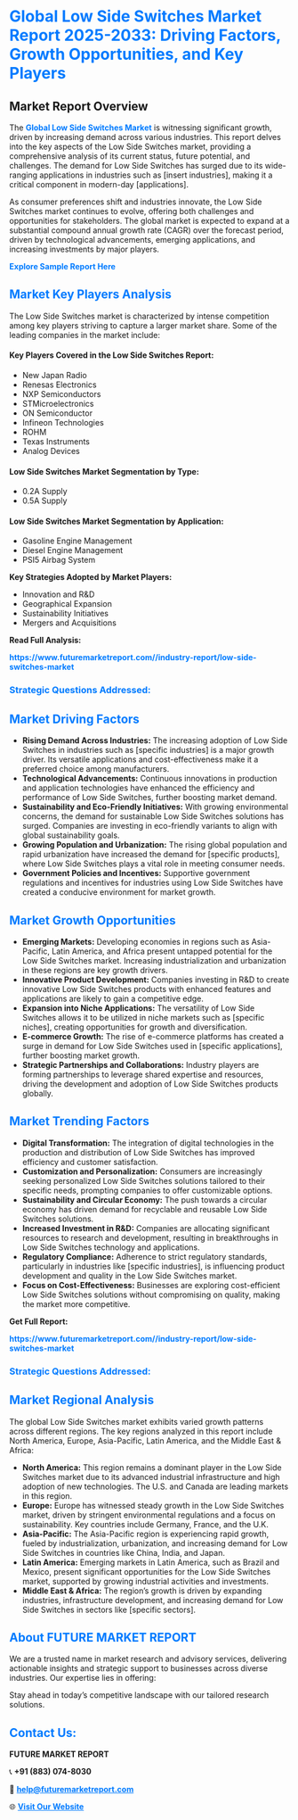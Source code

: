 <h1 style="color: #007BFF;">Global Low Side Switches Market Report 2025-2033: Driving Factors, Growth Opportunities, and Key Players</h1>

<section id="overview">
<h2>Market Report Overview</h2>
<p>The <a href="https://www.futuremarketreport.com//industry-report/low-side-switches-market" style="color: #007BFF; text-decoration: none;"><strong>Global Low Side Switches Market</strong></a> is witnessing significant growth, driven by increasing demand across various industries. This report delves into the key aspects of the Low Side Switches market, providing a comprehensive analysis of its current status, future potential, and challenges. The demand for Low Side Switches has surged due to its wide-ranging applications in industries such as [insert industries], making it a critical component in modern-day [applications].</p>
<p>As consumer preferences shift and industries innovate, the Low Side Switches market continues to evolve, offering both challenges and opportunities for stakeholders. The global market is expected to expand at a substantial compound annual growth rate (CAGR) over the forecast period, driven by technological advancements, emerging applications, and increasing investments by major players.</p>
</section>

<section id="overview">
<p><a href="https://www.futuremarketreport.com//request-sample/reportId=76509" style="color: #007BFF; text-decoration: none;"><strong>Explore Sample Report Here</strong></a></p>
</section>

<section id="key-players">
<h2 style="color: #007BFF;">Market Key Players Analysis</h2>
<p>The Low Side Switches market is characterized by intense competition among key players striving to capture a larger market share. Some of the leading companies in the market include:</p>
<h4>Key Players Covered in the Low Side Switches Report:</h4>
<ul><li>New Japan Radio</li><li>Renesas Electronics</li><li>NXP Semiconductors</li><li>STMicroelectronics</li><li>ON Semiconductor</li><li>Infineon Technologies</li><li>ROHM</li><li>Texas Instruments</li><li>Analog Devices</li></ul>
<h4>Low Side Switches Market Segmentation by Type:</h4>
<ul><li>0.2A Supply</li><li>0.5A Supply</li></ul>

<h4>Low Side Switches Market Segmentation by Application:</h4>
<ul><li>Gasoline Engine Management</li><li>Diesel Engine Management</li><li>PSI5 Airbag System</li></ul>
<p><strong>Key Strategies Adopted by Market Players:</strong></p>
<ul>
<li>Innovation and R&D</li>
<li>Geographical Expansion</li>
<li>Sustainability Initiatives</li>
<li>Mergers and Acquisitions</li>
</ul>
</section>

<section>
<p><strong>Read Full Analysis: </strong></p><a href="https://www.futuremarketreport.com//industry-report/low-side-switches-market" style="color: #007BFF; text-decoration: none;"><strong>https://www.futuremarketreport.com//industry-report/low-side-switches-market</strong></a>
<h3 style="color: #007BFF;">Strategic Questions Addressed:</h3>
</section>

<section id="driving-factors">
<h2 style="color: #007BFF;">Market Driving Factors</h2>
<ul>
<li><strong>Rising Demand Across Industries:</strong> The increasing adoption of Low Side Switches in industries such as [specific industries] is a major growth driver. Its versatile applications and cost-effectiveness make it a preferred choice among manufacturers.</li>
<li><strong>Technological Advancements:</strong> Continuous innovations in production and application technologies have enhanced the efficiency and performance of Low Side Switches, further boosting market demand.</li>
<li><strong>Sustainability and Eco-Friendly Initiatives:</strong> With growing environmental concerns, the demand for sustainable Low Side Switches solutions has surged. Companies are investing in eco-friendly variants to align with global sustainability goals.</li>
<li><strong>Growing Population and Urbanization:</strong> The rising global population and rapid urbanization have increased the demand for [specific products], where Low Side Switches plays a vital role in meeting consumer needs.</li>
<li><strong>Government Policies and Incentives:</strong> Supportive government regulations and incentives for industries using Low Side Switches have created a conducive environment for market growth.</li>
</ul>
</section>

<section id="growth-opportunities">
<h2 style="color: #007BFF;">Market Growth Opportunities</h2>
<ul>
<li><strong>Emerging Markets:</strong> Developing economies in regions such as Asia-Pacific, Latin America, and Africa present untapped potential for the Low Side Switches market. Increasing industrialization and urbanization in these regions are key growth drivers.</li>
<li><strong>Innovative Product Development:</strong> Companies investing in R&D to create innovative Low Side Switches products with enhanced features and applications are likely to gain a competitive edge.</li>
<li><strong>Expansion into Niche Applications:</strong> The versatility of Low Side Switches allows it to be utilized in niche markets such as [specific niches], creating opportunities for growth and diversification.</li>
<li><strong>E-commerce Growth:</strong> The rise of e-commerce platforms has created a surge in demand for Low Side Switches used in [specific applications], further boosting market growth.</li>
<li><strong>Strategic Partnerships and Collaborations:</strong> Industry players are forming partnerships to leverage shared expertise and resources, driving the development and adoption of Low Side Switches products globally.</li>
</ul>
</section>

<section id="trending-factors">
<h2 style="color: #007BFF;">Market Trending Factors</h2>
<ul>
<li><strong>Digital Transformation:</strong> The integration of digital technologies in the production and distribution of Low Side Switches has improved efficiency and customer satisfaction.</li>
<li><strong>Customization and Personalization:</strong> Consumers are increasingly seeking personalized Low Side Switches solutions tailored to their specific needs, prompting companies to offer customizable options.</li>
<li><strong>Sustainability and Circular Economy:</strong> The push towards a circular economy has driven demand for recyclable and reusable Low Side Switches solutions.</li>
<li><strong>Increased Investment in R&D:</strong> Companies are allocating significant resources to research and development, resulting in breakthroughs in Low Side Switches technology and applications.</li>
<li><strong>Regulatory Compliance:</strong> Adherence to strict regulatory standards, particularly in industries like [specific industries], is influencing product development and quality in the Low Side Switches market.</li>
<li><strong>Focus on Cost-Effectiveness:</strong> Businesses are exploring cost-efficient Low Side Switches solutions without compromising on quality, making the market more competitive.</li>
</ul>
</section>

<section>
<p><strong>Get Full Report: </strong></p><a href="https://www.futuremarketreport.com//industry-report/low-side-switches-market" style="color: #007BFF; text-decoration: none;"><strong>https://www.futuremarketreport.com//industry-report/low-side-switches-market</strong></a>
<h3 style="color: #007BFF;">Strategic Questions Addressed:</h3>
</section>


<section id="regional-analysis">
<h2 style="color: #007BFF;">Market Regional Analysis</h2>
<p>The global Low Side Switches market exhibits varied growth patterns across different regions. The key regions analyzed in this report include North America, Europe, Asia-Pacific, Latin America, and the Middle East & Africa:</p>
<ul>
<li><strong>North America:</strong> This region remains a dominant player in the Low Side Switches market due to its advanced industrial infrastructure and high adoption of new technologies. The U.S. and Canada are leading markets in this region.</li>
<li><strong>Europe:</strong> Europe has witnessed steady growth in the Low Side Switches market, driven by stringent environmental regulations and a focus on sustainability. Key countries include Germany, France, and the U.K.</li>
<li><strong>Asia-Pacific:</strong> The Asia-Pacific region is experiencing rapid growth, fueled by industrialization, urbanization, and increasing demand for Low Side Switches in countries like China, India, and Japan.</li>
<li><strong>Latin America:</strong> Emerging markets in Latin America, such as Brazil and Mexico, present significant opportunities for the Low Side Switches market, supported by growing industrial activities and investments.</li>
<li><strong>Middle East & Africa:</strong> The region’s growth is driven by expanding industries, infrastructure development, and increasing demand for Low Side Switches in sectors like [specific sectors].</li>
</ul>
</section>

<footer>
<h2 style="color: #007BFF;">About FUTURE MARKET REPORT</h2>
<p>We are a trusted name in market research and advisory services, delivering actionable insights and strategic support to businesses across diverse industries. Our expertise lies in offering:</p>

<p>Stay ahead in today’s competitive landscape with our tailored research solutions.</p>

<h2 style="color: #007BFF;">Contact Us:</h2>
<p><strong>FUTURE MARKET REPORT</strong></p>
<p>📞 <strong>+91 (883) 074-8030</strong></p>
<p>📧 <strong><a href="mailto:help@futuremarketreport.com" style="color: #007BFF;">help@futuremarketreport.com</a></strong></p>
<p>🌐 <strong><a href="https://www.futuremarketreport.com/" style="color: #007BFF;">Visit Our Website</a></strong></p>
</footer>